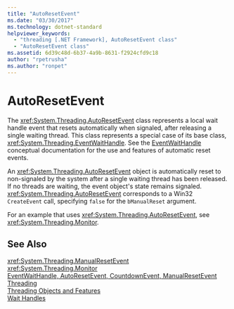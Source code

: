 ```yaml
---
title: "AutoResetEvent"
ms.date: "03/30/2017"
ms.technology: dotnet-standard
helpviewer_keywords: 
  - "threading [.NET Framework], AutoResetEvent class"
  - "AutoResetEvent class"
ms.assetid: 6d39c48d-6b37-4a9b-8631-f2924cfd9c18
author: "rpetrusha"
ms.author: "ronpet"
---
```

# AutoResetEvent
The <xref:System.Threading.AutoResetEvent> class represents a local wait handle event that resets automatically when signaled, after releasing a single waiting thread. This class represents a special case of its base class, <xref:System.Threading.EventWaitHandle>. See the [EventWaitHandle](../../../docs/standard/threading/eventwaithandle.md) conceptual documentation for the use and features of automatic reset events.  
  
 An <xref:System.Threading.AutoResetEvent> object is automatically reset to non-signaled by the system after a single waiting thread has been released. If no threads are waiting, the event object's state remains signaled. <xref:System.Threading.AutoResetEvent> corresponds to a Win32 `CreateEvent` call, specifying `false` for the `bManualReset` argument.  
  
 For an example that uses <xref:System.Threading.AutoResetEvent>, see <xref:System.Threading.Monitor>.  
  
## See Also  
 <xref:System.Threading.ManualResetEvent>  
 <xref:System.Threading.Monitor>  
 [EventWaitHandle, AutoResetEvent, CountdownEvent, ManualResetEvent](../../../docs/standard/threading/eventwaithandle-autoresetevent-countdownevent-manualresetevent.md)  
 [Threading](../../../docs/standard/threading/index.md)  
 [Threading Objects and Features](../../../docs/standard/threading/threading-objects-and-features.md)  
 [Wait Handles](https://msdn.microsoft.com/library/48d10b6f-5fd7-407c-86ab-0179aef72489)
